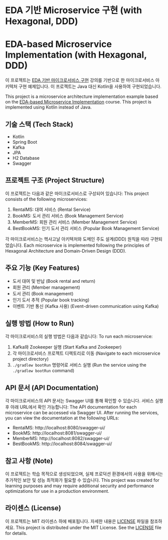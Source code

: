 # EDA 기반 Microservice 구현 (with Hexagonal, DDD)
# EDA-based Microservice Implementation (with Hexagonal, DDD)

이 프로젝트는 [EDA 기반 마이크로서비스 구현](https://www.inflearn.com/course/eda%EA%B8%B0%EB%B0%98-%EB%A7%88%EC%9D%B4%ED%81%AC%EB%A1%9C%EC%84%9C%EB%B9%84%EC%8A%A4%EA%B5%AC%ED%98%84/dashboard) 강의를 기반으로 한 마이크로서비스 아키텍처 구현 예제입니다. 이 프로젝트는 Java 대신 Kotlin을 사용하여 구현되었습니다.

This project is a microservice architecture implementation example based on the [EDA-based Microservice Implementation](https://www.inflearn.com/course/eda%EA%B8%B0%EB%B0%98-%EB%A7%88%EC%9D%B4%ED%81%AC%EB%A1%9C%EC%84%9C%EB%B9%84%EC%8A%A4%EA%B5%AC%ED%98%84/dashboard) course. This project is implemented using Kotlin instead of Java.

## 기술 스택 (Tech Stack)

- Kotlin
- Spring Boot
- Kafka
- JPA
- H2 Database
- Swagger

## 프로젝트 구조 (Project Structure)

이 프로젝트는 다음과 같은 마이크로서비스로 구성되어 있습니다:
This project consists of the following microservices:

1. RentalMS: 대여 서비스 (Rental Service)
2. BookMS: 도서 관리 서비스 (Book Management Service)
3. MemberMS: 회원 관리 서비스 (Member Management Service)
4. BestBookMS: 인기 도서 관리 서비스 (Popular Book Management Service)

각 마이크로서비스는 헥사고날 아키텍처와 도메인 주도 설계(DDD) 원칙을 따라 구현되었습니다.
Each microservice is implemented following the principles of Hexagonal Architecture and Domain-Driven Design (DDD).

## 주요 기능 (Key Features)

- 도서 대여 및 반납 (Book rental and return)
- 회원 관리 (Member management)
- 도서 관리 (Book management)
- 인기 도서 추적 (Popular book tracking)
- 이벤트 기반 통신 (Kafka 사용) (Event-driven communication using Kafka)

## 실행 방법 (How to Run)

각 마이크로서비스의 실행 방법은 다음과 같습니다:
To run each microservice:

1. Kafka와 Zookeeper 실행 (Start Kafka and Zookeeper)
2. 각 마이크로서비스 프로젝트 디렉토리로 이동 (Navigate to each microservice project directory)
3. `./gradlew bootRun` 명령어로 서비스 실행 (Run the service using the `./gradlew bootRun` command)

## API 문서 (API Documentation)

각 마이크로서비스의 API 문서는 Swagger UI를 통해 확인할 수 있습니다. 서비스 실행 후 아래 URL에서 확인 가능합니다:
The API documentation for each microservice can be accessed via Swagger UI. After running the services, you can view the documentation at the following URLs:

- RentalMS: http://localhost:8080/swagger-ui/
- BookMS: http://localhost:8081/swagger-ui/
- MemberMS: http://localhost:8082/swagger-ui/
- BestBookMS: http://localhost:8084/swagger-ui/

## 참고 사항 (Note)

이 프로젝트는 학습 목적으로 생성되었으며, 실제 프로덕션 환경에서의 사용을 위해서는 추가적인 보안 및 성능 최적화가 필요할 수 있습니다.
This project was created for learning purposes and may require additional security and performance optimizations for use in a production environment.

## 라이센스 (License)

이 프로젝트는 MIT 라이센스 하에 배포됩니다. 자세한 내용은 [LICENSE](LICENSE) 파일을 참조하세요.
This project is distributed under the MIT License. See the [LICENSE](LICENSE) file for details.
